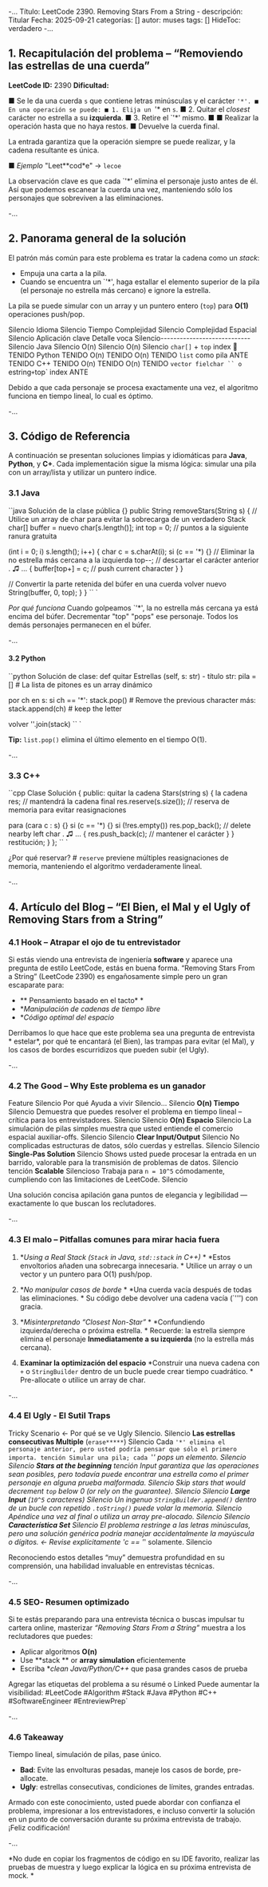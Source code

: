 -...
Título: LeetCode 2390. Removing Stars From a String -
descripción: Titular
Fecha: 2025-09-21
categorías: []
autor: muses
tags: []
HideToc: verdadero
-...
## 1. Recapitulación del problema – “Removiendo las estrellas de una cuerda”

**LeetCode ID:** 2390
**Dificultad:**

■ Se le da una cuerda `s` que contiene letras minúsculas y el carácter `'*'.
■ En una operación se puede:
■ 1. Elija un `'* en `s`.
■ 2. Quitar el *closest* carácter no estrella a su **izquierda**.
■ 3. Retire el `'*' mismo.
■
■ Realizar la operación hasta que no haya restos.
■ Devuelve la cuerda final.

La entrada garantiza que la operación siempre se puede realizar, y la cadena resultante es única.

■ *Ejemplo*
"Leet**cod*e" → `lecoe`

La observación clave es que cada `'*' elimina el personaje justo antes de él.
Así que podemos escanear la cuerda una vez, manteniendo sólo los personajes que sobreviven a las eliminaciones.

-...

## 2. Panorama general de la solución

El patrón más común para este problema es tratar la cadena como un *stack*:

* Empuja una carta a la pila.
* Cuando se encuentra un `'*', haga estallar el elemento superior de la pila (el personaje no estrella más cercano) e ignore la estrella.

La pila se puede simular con un array y un puntero entero (`top`) para **O(1)** operaciones push/pop.

Silencio Idioma Silencio Tiempo Complejidad Silencio Complejidad Espacial Silencio Aplicación clave Detalle voca
Silencio----------------------------
Silencio Java Silencio O(n) Silencio O(n) Silencio `char[]` + `top` index 
TENIDO Python TENIDO O(n) TENIDO O(n) TENIDO `list` como pila ANTE
TENIDO C++ TENIDO O(n) TENIDO O(n) TENIDO `vector fielchar `` o `estring` + `top` index ANTE

Debido a que cada personaje se procesa exactamente una vez, el algoritmo funciona en tiempo lineal, lo cual es óptimo.

-...

## 3. Código de Referencia

A continuación se presentan soluciones limpias y idiomáticas para **Java**, **Python**, y **C+**.
Cada implementación sigue la misma lógica: simular una pila con un array/lista y utilizar un puntero índice.

### 3.1 Java

``java
Solución de la clase pública {}
public String removeStars(String s) {
// Utilice un array de char para evitar la sobrecarga de un verdadero Stack
char[] buffer = nuevo char[s.length()];
int top = 0; // puntos a la siguiente ranura gratuita

(int i = 0; i) s.length(); i++) {
char c = s.charAt(i);
si (c == '*) {}
// Eliminar la no estrella más cercana a la izquierda
top--; // descartar el carácter anterior
. ♫ ... {
buffer[top+] = c; // push current character
}
}

// Convertir la parte retenida del búfer en una cuerda
volver nuevo String(buffer, 0, top);
}
}
`` `

*Por qué funciona*
Cuando golpeamos `'*', la no estrella más cercana ya está encima del búfer.
Decrementar "top" "pops" ese personaje.
Todos los demás personajes permanecen en el búfer.

-...

#### 3.2 Python

``python
Solución de clase:
def quitar Estrellas (self, s: str) - título str:
pila = [] # La lista de pitones es un array dinámico

por ch en s:
si ch == '*':
stack.pop() # Remove the previous character
más:
stack.append(ch) # keep the letter

volver ''.join(stack)
`` `

**Tip:** `list.pop()` elimina el último elemento en el tiempo O(1).

-...

### 3.3 C++

``cpp
Clase Solución {
public:
quitar la cadena Stars(string s) {
la cadena res; // mantendrá la cadena final
res.reserve(s.size()); // reserva de memoria para evitar reasignaciones

para (cara c : s) {}
si (c == '*) {}
si (!res.empty()) res.pop_back(); // delete nearby left char
. ♫ ... {
res.push_back(c); // mantener el carácter
}
}
restitución;
}
};
`` `

¿Por qué reservar? #
`reserve` previene múltiples reasignaciones de memoria, manteniendo el algoritmo verdaderamente lineal.

-...

## 4. Artículo del Blog – “El Bien, el Mal y el Ugly of Removing Stars from a String”

### 4.1 Hook – Atrapar el ojo de tu entrevistador

Si estás viendo una entrevista de ingeniería **software** y aparece una pregunta de estilo LeetCode, estás en buena forma.
“Removing Stars From a String” (LeetCode 2390) es engañosamente simple pero un gran escaparate para:

* ** Pensamiento basado en el tacto* *
* **Manipulación de cadenas de tiempo libre*
* **Código optimal del espacio*

Derribamos lo que hace que este problema sea una pregunta de entrevista * estelar*, por qué te encantará (el Bien), las trampas para evitar (el Mal), y los casos de bordes escurridizos que pueden subir (el Ugly).

-...

### 4.2 The Good – Why Este problema es un ganador

Feature Silencio Por qué Ayuda a vivir
Silencio...
Silencio **O(n) Tiempo** Silencio Demuestra que puedes resolver el problema en tiempo lineal – crítica para los entrevistadores. Silencio
Silencio **O(n) Espacio** Silencio La simulación de pilas simples muestra que usted entiende el comercio espacial auxiliar-offs. Silencio
Silencio **Clear Input/Output** Silencio No complicadas estructuras de datos, sólo cuerdas y estrellas. Silencio
Silencio **Single‐Pas Solution** Silencio Shows usted puede procesar la entrada en un barrido, valorable para la transmisión de problemas de datos. Silencio
tención **Scalable** Silencioso Trabaja para `n = 10^5` cómodamente, cumpliendo con las limitaciones de LeetCode. Silencio

Una solución concisa apilación gana puntos de elegancia y legibilidad —exactamente lo que buscan los reclutadores.

-...

### 4.3 El malo – Pitfallas comunes para mirar hacia fuera

1. **Using a Real Stack (`Stack` in Java, `std::stack` in C++)* *
*Estos envoltorios añaden una sobrecarga innecesaria. *
Utilice un array o un vector y un puntero para O(1) push/pop.

2. **No manipular casos de borde* *
*Una cuerda vacía después de todas las eliminaciones. *
Su código debe devolver una cadena vacía (`''') con gracia.

3. **Misinterpretando “Closest Non-Star”* *
*Confundiendo izquierda/derecha o próxima estrella. *
Recuerde: la estrella siempre elimina el personaje **Inmediatamente a su izquierda** (no la estrella más cercana).

4. **Examinar la optimización del espacio**
*Construir una nueva cadena con `+` o `StringBuilder` dentro de un bucle puede crear tiempo cuadrático. *
Pre-allocate o utilice un array de char.

-...

### 4.4 El Ugly - El Sutil Traps

Tricky Scenario ← Por qué se ve Ugly
Silencio.
Silencio **Las estrellas consecutivas Multiple** (`erase*****`) Silencio Cada `'*' elimina el personaje anterior, pero usted podría pensar que sólo el primero importa. tención Simular una pila; cada `'*' pops un elemento. Silencio
Silencio **Stars at the beginning** tención Input garantiza que las operaciones sean posibles, pero todavía puede encontrar una estrella como el primer personaje en alguna prueba malformada. Silencio Skip stars that would decrement `top` below 0 (or rely on the guarantee). Silencio
Silencio **Large Input** (`10^5` caracteres) Silencio Un ingenuo `StringBuilder.append()` dentro de un bucle con repetido `.toString()` puede volar la memoria. Silencio Apéndice una vez al final o utiliza un array pre-alocado. Silencio
Silencio **Característica Set** Silencio El problema restringe a las letras minúsculas, pero una solución genérica podría manejar accidentalmente la mayúscula o dígitos. ← Revise explícitamente 'c == '*' solamente. Silencio

Reconociendo estos detalles “muy” demuestra profundidad en su comprensión, una habilidad invaluable en entrevistas técnicas.

-...

### 4.5 SEO‐ Resumen optimizado

Si te estás preparando para una entrevista técnica o buscas impulsar tu cartera online, masterizar *“Removing Stars From a String”* muestra a los reclutadores que puedes:

* Aplicar algoritmos **O(n)**
* Use **stack ** or **array simulation** eficientemente
* Escriba **clean Java/Python/C++* que pasa grandes casos de prueba

Agregar las etiquetas del problema a su résumé o Linked Puede aumentar la visibilidad:
#LeetCode #Algorithm #Stack #Java #Python #C++ #SoftwareEngineer #EntreviewPrep`

-...

### 4.6 Takeaway

Tiempo lineal, simulación de pilas, pase único.
- **Bad**: Evite las envolturas pesadas, maneje los casos de borde, pre-allocate.
- **Ugly**: estrellas consecutivas, condiciones de límites, grandes entradas.

Armado con este conocimiento, usted puede abordar con confianza el problema, impresionar a los entrevistadores, e incluso convertir la solución en un punto de conversación durante su próxima entrevista de trabajo. ¡Feliz codificación!

-...

*No dude en copiar los fragmentos de código en su IDE favorito, realizar las pruebas de muestra y luego explicar la lógica en su próxima entrevista de mock. *